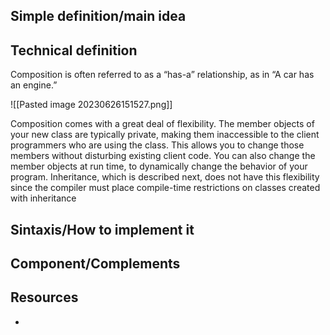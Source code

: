 ## Simple definition/main idea


## Technical definition
Composition is often referred to as a “has-a” relationship, as in “A car has an engine.”

![[Pasted image 20230626151527.png]]

Composition comes with a great deal of flexibility. The member objects of your new class are typically private, making them inaccessible to the client programmers who are using the class. This allows you to change those members without disturbing existing client code. You can also change the member objects at run time, to dynamically change the behavior of your program. Inheritance, which is described next, does not have this flexibility since the compiler must place compile-time restrictions on classes created with inheritance

## Sintaxis/How to implement it


## Component/Complements


## Resources
- 